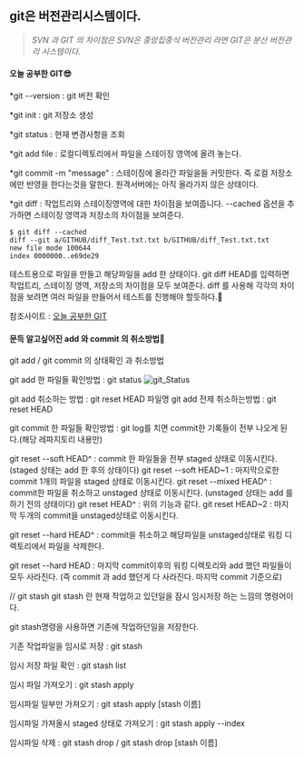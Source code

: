 ## git은 버전관리시스템이다.
>*SVN 과 GIT 의 차이점은 SVN은 중앙집중식 버전관리 라면  GIT은 분산 버전관리 시스템이다.*

#### 오늘 공부한 GIT😎
*git --version : git 버전 확인

*git init : git 저장소 생성

*git status : 현재 변경사항을 조회

*git add file : 로컬디렉토리에서 파일을 스테이징 영역에 올려 놓는다.

*git commit -m "message" : 스테이징에 올라간 파일을들 커밋한다.
즉 로컬 저장소에만 반영을 한다는것을 말한다. 원격서버에는 아직 올라가지 않은 상태이다.

*git diff : 작업트리와 스테이징영역에 대한 차이점을 보여줍니다.
--cached 옵션을 추가하면 스테이징 영역과 저장소의 차이점을 보여준다.
```
$ git diff --cached
diff --git a/GITHUB/diff_Test.txt.txt b/GITHUB/diff_Test.txt.txt
new file mode 100644
index 0000000..e69de29
```
테스트용으로 파일을 만들고 해당파일을 add 한 상태이다.
git diff HEAD를 입력하면 작업트리, 스테이징 영역, 저장소의 차이점을 모두 보여준다. diff 를 사용해 각각의 차이점을 보려면 여러 파일을 만들어서 테스트를 진행해야 할듯하다.🤗

참조사이트 : [오늘 공부한 GIT](https://uxgjs.tistory.com/79?category=832417)

#### 문득 알고싶어진 add 와 commit 의 취소방법🤗
git add / git commit 의 상태확인 과 취소방법

git add 한 파일들 확인방법 : git status
![git_Status](https://user-images.githubusercontent.com/51444580/98636411-23428680-236a-11eb-868d-7f4999bbdc99.PNG)

git add 취소하는 방법 : git reset HEAD 파일명
git add 전제 취소하는방법 : git reset HEAD

git commit 한 파일들 확인방법 : git log를 치면 commit한 기록들이 전부 나오게 된다.(해당 레파지토리 내용만)

git reset --soft HEAD^ : commit 한 파일들을 전부 staged 상태로 이동시킨다.(staged 상태는 add 한 후의 상태이다)
git reset --soft HEAD~1 : 마지막으로한 commit 1개의 파일을 staged 상태로 이동시킨다.
git reset --mixed HEAD^ : commit한 파일을 취소하고 unstaged 상태로 이동시킨다. (unstaged 상태는 add 를 하기 전의 상태이다)
git reset HEAD^ : 위의 기능과 같다.
git reset HEAD~2 : 마지막 두개의 commit을 unstaged상태로 이동시킨다.

git reset --hard HEAD^ : commit을 취소하고 해당파일을 unstaged상태로 워킹 디렉토리에서 파일을 삭제한다.

git reset --hard HEAD : 마지막 commit이후의 워킹 디렉토리와 add 했던 파일들이 모두 사라진다. (즉 commit 과 add 했던게 다 사라진다. 마지막 commit 기준으로)


// git stash
git stash 란 현재 작업하고 있던일을 잠시 임시저장 하는 느낌의 명령어이다.

git stash명령을 사용하면 기존에 작업하던일을 저장한다.

기존 작업파일을 임시로 저장 : git stash

임시 저장 파일 확인 : git stash list

임시 파일 가져오기 : git stash apply

임시파일 일부만 가져오기 : git stash apply [stash 이름]

임시파일 가져올시 staged 상태로 가져오기 : git stash apply --index

임시파일 삭제 : git stash drop / git stash drop [stash 이름]
